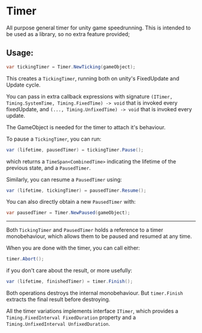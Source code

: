 Timer
=======

All purpose general timer for unity game speedrunning. This is intended to be used as a library, 
	so no extra feature provided;

Usage:
--------

```cs
var tickingTimer = Timer.NewTicking(gameObject);
```

This creates a `TickingTimer`, running both on unity's FixedUpdate and Update cycle.


You can pass in extra callback expressions with signature
	`(ITimer, Timing.SystemTime, Timing.FixedTime) -> void` that is invoked 
	every fixedUpdate, and
	`(..., Timing.UnfixedTime) -> void` that is invoked every update.


The GameObject is needed for the timer to attach it's behaviour.

To pause a `TickingTimer`, you can run:

```cs
var (lifetime, pausedTimer) = tickingTimer.Pause();
```

which returns a `TimeSpan<CombinedTime>` indicating the lifetime of the previous state, 
	and a `PausedTimer`.


Similarly, you can resume a `PausedTimer` using:

```cs
var (lifetime, tickingTimer) = pausedTimer.Resume();
```

You can also directly obtain a new `PausedTimer` with:

```cs
var pausedTimer = Timer.NewPaused(gameObject);
```

---

Both `TickingTimer` and `PausedTimer` holds a reference to a timer monobehaviour, which allows them
	to be paused and resumed at any time.

When you are done with the timer, you can call either:

```cs
timer.Abort();
```

if you don't care about the result, or more usefully:

```cs
var (lifetime, finishedTimer) = timer.Finish();
```

Both operations destroys the internal monobehaviour. But `timer.Finish` extracts the final result
	before destroying. 

All the timer variations implements interface `ITimer`, which provides a 
	`Timing.FixedInterval FixedDuration` property and a `Timing.UnfixedInterval UnfixedDuration`.